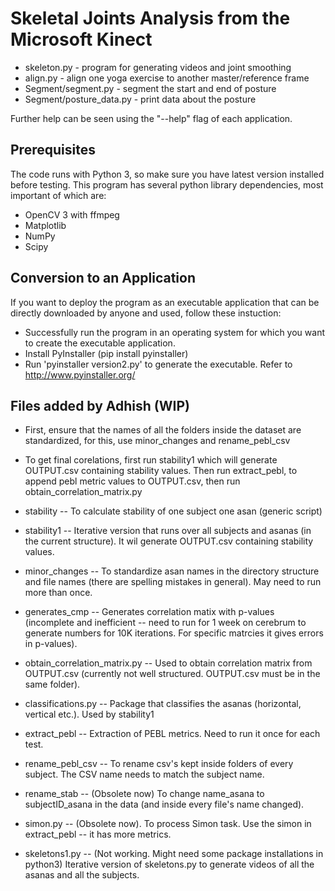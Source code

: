 # Skeletal Joints Analysis from the Microsoft Kinect

* skeleton.py - program for generating videos and joint smoothing
* align.py - align one yoga exercise to another master/reference frame
* Segment/segment.py - segment the start and end of posture
* Segment/posture_data.py - print data about the posture

Further help can be seen using the "--help" flag of each application. 

## Prerequisites

The code runs with Python 3, so make sure you have latest version installed before testing. This program has several python library dependencies, most important of which are:

* OpenCV 3 with ffmpeg
* Matplotlib 
* NumPy
* Scipy

## Conversion to an Application

If you want to deploy the program as an executable application that can be directly downloaded by anyone and used, follow these instuction:

* Successfully run the program in an operating system for which you want to create the executable application.
* Install PyInstaller (pip install pyinstaller)
* Run 'pyinstaller version2.py' to generate the executable. Refer to http://www.pyinstaller.org/


## Files added by Adhish (WIP)

* First, ensure that the names of all the folders inside the dataset are 
standardized, for this, use minor_changes and rename_pebl_csv
* To get final corelations, first run stability1 which will 
generate OUTPUT.csv containing stability values. Then run extract_pebl, 
to append pebl metric values to OUTPUT.csv, then run obtain_correlation_matrix.py

* stability -- To calculate stability of one subject one asan (generic script)
* stability1 -- Iterative version that runs over all subjects and asanas (in the current structure). It wil generate OUTPUT.csv containing stability values. 
* minor_changes -- To standardize asan names in the directory structure and file names (there are spelling mistakes in general). May need to run more than once.
* generates_cmp -- Generates correlation matix with p-values (incomplete and inefficient -- need to run for 1 week on cerebrum to generate numbers for 10K iterations. For specific matrcies it gives errors in p-values).
* obtain_correlation_matrix.py -- Used to obtain correlation matrix from OUTPUT.csv (currently not well structured. OUTPUT.csv must be in the same folder).
* classifications.py -- Package that classifies the asanas (horizontal, vertical etc.). Used by stability1
* extract_pebl -- Extraction of PEBL metrics. Need to run it once for each test.
* rename_pebl_csv -- To rename csv's kept inside folders of every subject. The CSV name needs to match the subject name.
* rename_stab -- (Obsolete now) To change name_asana to subjectID_asana in the data (and inside every file's name changed).
* simon.py -- (Obsolete now). To process Simon task. Use the simon in extract_pebl -- it has more metrics.
* skeletons1.py -- (Not working. Might need some package installations in python3) Iterative version of skeletons.py to generate videos of all the asanas and all the subjects.



